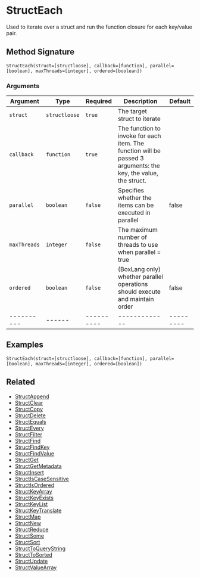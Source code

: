 # StructEach

Used to iterate over a struct and run the function closure for each key/value pair.

## Method Signature

```
StructEach(struct=[structloose], callback=[function], parallel=[boolean], maxThreads=[integer], ordered=[boolean])
```

### Arguments

| Argument     | Type          | Required   | Description                                                                                                    | Default   |
| ------------ | ------------- | ---------- | -------------------------------------------------------------------------------------------------------------- | --------- |
| `struct`     | `structloose` | `true`     | The target struct to iterate                                                                                   |           |
| `callback`   | `function`    | `true`     | The function to invoke for each item. The function will be passed 3 arguments: the key, the value, the struct. |           |
| `parallel`   | `boolean`     | `false`    | Specifies whether the items can be executed in parallel                                                        | false     |
| `maxThreads` | `integer`     | `false`    | The maximum number of threads to use when parallel = true                                                      |           |
| `ordered`    | `boolean`     | `false`    | (BoxLang only) whether parallel operations should execute and maintain order                                   | false     |
| ----------   | ------        | ---------- | -------------                                                                                                  | --------- |

## Examples

```
StructEach(struct=[structloose], callback=[function], parallel=[boolean], maxThreads=[integer], ordered=[boolean])
```

## Related

* [StructAppend](structappend.md)
* [StructClear](structclear.md)
* [StructCopy](structcopy.md)
* [StructDelete](structdelete.md)
* [StructEquals](structequals.md)
* [StructEvery](structevery.md)
* [StructFilter](structfilter.md)
* [StructFind](structfind.md)
* [StructFindKey](structfindkey.md)
* [StructFindValue](structfindvalue.md)
* [StructGet](structget.md)
* [StructGetMetadata](structgetmetadata.md)
* [StructInsert](structinsert.md)
* [StructIsCaseSensitive](structiscasesensitive.md)
* [StructIsOrdered](structisordered.md)
* [StructKeyArray](structkeyarray.md)
* [StructKeyExists](structkeyexists.md)
* [StructKeyList](structkeylist.md)
* [StructKeyTranslate](structkeytranslate.md)
* [StructMap](structmap.md)
* [StructNew](structnew.md)
* [StructReduce](structreduce.md)
* [StructSome](structsome.md)
* [StructSort](structsort.md)
* [StructToQueryString](structtoquerystring.md)
* [StructToSorted](structtosorted.md)
* [StructUpdate](structupdate.md)
* [StructValueArray](structvaluearray.md)
